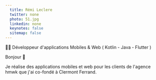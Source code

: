 ```yaml
---
  title: Rémi Leclere
  twitter: none
  photo: 51.jpg
  linkedin: none
  keynotes: false
  sitemap: false
---
```


👨‍💻 Développeur d'applications Mobiles & Web ( Kotlin - Java - Flutter )

Bonjour 👋

Je réalise des applications mobiles et web pour les clients de l'agence hmwk que j'ai co-fondé à Clermont Ferrand.

